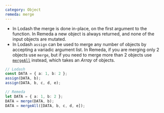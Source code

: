 ```yaml
---
category: Object
remeda: merge
---
```


- In Lodash the merge is done in-place, on the first argument to the function.
  In Remeda a new object is always returned, and none of the input objects are
  mutated.
- In Lodash `assign` can be used to merge any number of objects by accepting a
  variadic argument list. In Remeda, if you are merging only 2 objects use
  `merge`, but if you need to merge more than 2 objects use
  [`mergeAll`](/docs#mergeAll) instead, which takes an _Array_ of objects.

```ts
// Lodash
const DATA = { a: 1, b: 2 };
assign(DATA, b);
assign(DATA, b, c, d, e);

// Remeda
let DATA = { a: 1, b: 2 };
DATA = merge(DATA, b);
DATA = mergeAll([DATA, b, c, d, e]);
```
